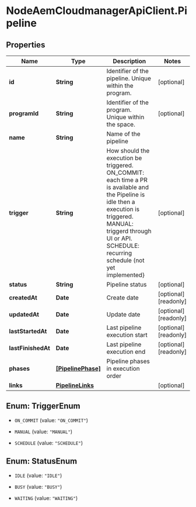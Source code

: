 # NodeAemCloudmanagerApiClient.Pipeline

## Properties

Name | Type | Description | Notes
------------ | ------------- | ------------- | -------------
**id** | **String** | Identifier of the pipeline. Unique within the program. | [optional] 
**programId** | **String** | Identifier of the program. Unique within the space. | [optional] 
**name** | **String** | Name of the pipeline | 
**trigger** | **String** | How should the execution be triggered. ON_COMMIT: each time a PR is available and the Pipeline is idle then a execution is triggered. MANUAL: triggerd through UI or API. SCHEDULE: recurring schedule (not yet implemented} | [optional] 
**status** | **String** | Pipeline status | [optional] 
**createdAt** | **Date** | Create date | [optional] [readonly] 
**updatedAt** | **Date** | Update date | [optional] [readonly] 
**lastStartedAt** | **Date** | Last pipeline execution start | [optional] [readonly] 
**lastFinishedAt** | **Date** | Last pipeline execution end | [optional] [readonly] 
**phases** | [**[PipelinePhase]**](PipelinePhase.md) | Pipeline phases in execution order | 
**links** | [**PipelineLinks**](PipelineLinks.md) |  | [optional] 



## Enum: TriggerEnum


* `ON_COMMIT` (value: `"ON_COMMIT"`)

* `MANUAL` (value: `"MANUAL"`)

* `SCHEDULE` (value: `"SCHEDULE"`)





## Enum: StatusEnum


* `IDLE` (value: `"IDLE"`)

* `BUSY` (value: `"BUSY"`)

* `WAITING` (value: `"WAITING"`)




